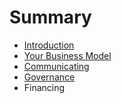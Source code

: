 # Summary

* [Introduction](README.md)
* [Your Business Model](your-business-model.md)
* [Communicating](communicating.md)
* [Governance](governance.md)
* Financing

